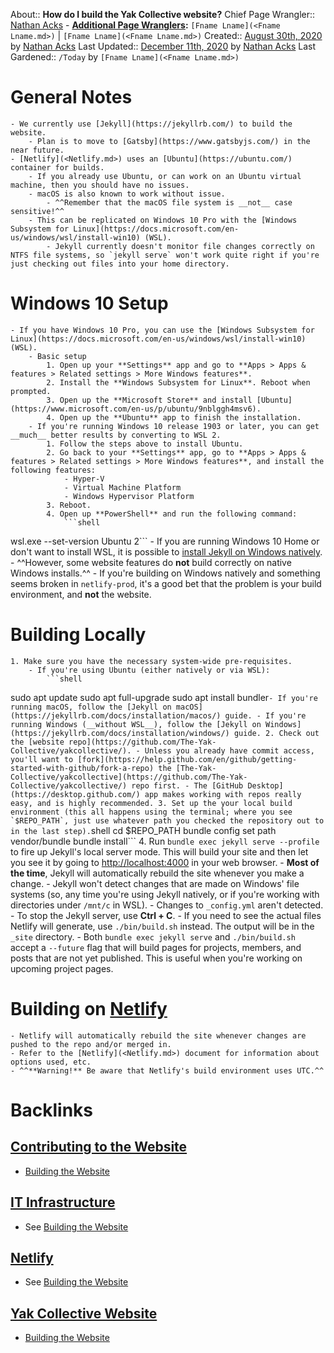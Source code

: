 About:: __How do I build the Yak Collective website?__
Chief Page Wrangler:: [Nathan Acks](<Nathan Acks.md>)
    - **[Additional Page Wranglers](<Additional Page Wranglers.md>):** `[Fname Lname](<Fname Lname.md>)` | `[Fname Lname](<Fname Lname.md>)`
Created:: [August 30th, 2020](<August 30th, 2020.md>) by [Nathan Acks](<Nathan Acks.md>)
Last Updated:: [December 11th, 2020](<December 11th, 2020.md>) by [Nathan Acks](<Nathan Acks.md>)
Last Gardened:: `/Today` by `[Fname Lname](<Fname Lname.md>)`
# General Notes
    - We currently use [Jekyll](https://jekyllrb.com/) to build the website.
        - Plan is to move to [Gatsby](https://www.gatsbyjs.com/) in the near future.
    - [Netlify](<Netlify.md>) uses an [Ubuntu](https://ubuntu.com/) container for builds.
        - If you already use Ubuntu, or can work on an Ubuntu virtual machine, then you should have no issues.
        - macOS is also known to work without issue.
            - ^^Remember that the macOS file system is __not__ case sensitive!^^
        - This can be replicated on Windows 10 Pro with the [Windows Subsystem for Linux](https://docs.microsoft.com/en-us/windows/wsl/install-win10) (WSL).
            - Jekyll currently doesn't monitor file changes correctly on NTFS file systems, so `jekyll serve` won't work quite right if you're just checking out files into your home directory.
# Windows 10 Setup
    - If you have Windows 10 Pro, you can use the [Windows Subsystem for Linux](https://docs.microsoft.com/en-us/windows/wsl/install-win10) (WSL).
        - Basic setup
            1. Open up your **Settings** app and go to **Apps > Apps & features > Related settings > More Windows features**.
            2. Install the **Windows Subsystem for Linux**. Reboot when prompted.
            3. Open up the **Microsoft Store** and install [Ubuntu](https://www.microsoft.com/en-us/p/ubuntu/9nblggh4msv6).
            4. Open up the **Ubuntu** app to finish the installation.
        - If you're running Windows 10 release 1903 or later, you can get __much__ better results by converting to WSL 2.
            1. Follow the steps above to install Ubuntu.
            2. Go back to your **Settings** app, go to **Apps > Apps & features > Related settings > More Windows features**, and install the following features:
                - Hyper-V
                - Virtual Machine Platform
                - Windows Hypervisor Platform
            3. Reboot.
            4. Open up **PowerShell** and run the following command:
                ```shell
wsl.exe --set-version Ubuntu 2```
    - If you are running Windows 10 Home or don't want to install WSL, it is possible to [install Jekyll on Windows natively](https://jekyllrb.com/docs/installation/windows/).
        - ^^However, some website features do __not__ build correctly on native Windows installs.^^
        - If you're building on Windows natively and something seems broken in `netlify-prod`, it's a good bet that the problem is your build environment, and __not__ the website.
# Building Locally
    1. Make sure you have the necessary system-wide pre-requisites.
        - If you're using Ubuntu (either natively or via WSL):
            ```shell
sudo apt update
sudo apt full-upgrade
sudo apt install bundler```
        - If you're running macOS, follow the [Jekyll on macOS](https://jekyllrb.com/docs/installation/macos/) guide.
        - If you're running Windows (__without WSL__), follow the [Jekyll on Windows](https://jekyllrb.com/docs/installation/windows/) guide.
    2. Check out the [website repo](https://github.com/The-Yak-Collective/yakcollective/).
        - Unless you already have commit access, you'll want to [fork](https://help.github.com/en/github/getting-started-with-github/fork-a-repo) the [The-Yak-Collective/yakcollective](https://github.com/The-Yak-Collective/yakcollective/) repo first.
        - The [GitHub Desktop](https://desktop.github.com/) app makes working with repos really easy, and is highly recommended.
    3. Set up the your local build environment (this all happens using the terminal; where you see `$REPO_PATH`, just use whatever path you checked the repository out to in the last step).
        ```shell
cd $REPO_PATH
bundle config set path vendor/bundle
bundle install```
    4. Run `bundle exec jekyll serve --profile` to fire up Jekyll's local server mode. This will build your site and then let you see it by going to [http://localhost:4000](http://localhost:4000) in your web browser.
        - __Most of the time__, Jekyll will automatically rebuild the site whenever you make a change.
            - Jekyll won't detect changes that are made on Windows' file systems (so, any time you're using Jekyll natively, or if you're working with directories under `/mnt/c` in WSL).
            - Changes to `_config.yml` aren't detected.
        - To stop the Jekyll server, use **Ctrl + C**.
        - If you need to see the actual files Netlify will generate, use `./bin/build.sh` instead. The output will be in the `_site` directory.
        - Both `bundle exec jekyll serve` and `./bin/build.sh` accept a `--future` flag that will build pages for projects, members, and posts that are not yet published. This is useful when you're working on upcoming project pages.
# Building on [Netlify](<Netlify.md>)
    - Netlify will automatically rebuild the site whenever changes are pushed to the repo and/or merged in.
    - Refer to the [Netlify](<Netlify.md>) document for information about options used, etc.
    - ^^**Warning!** Be aware that Netlify's build environment uses UTC.^^

# Backlinks
## [Contributing to the Website](<Contributing to the Website.md>)
- [Building the Website](<Building the Website.md>)

## [IT Infrastructure](<IT Infrastructure.md>)
- See [Building the Website](<Building the Website.md>)

## [Netlify](<Netlify.md>)
- See [Building the Website](<Building the Website.md>)

## [Yak Collective Website](<Yak Collective Website.md>)
- [Building the Website](<Building the Website.md>)

